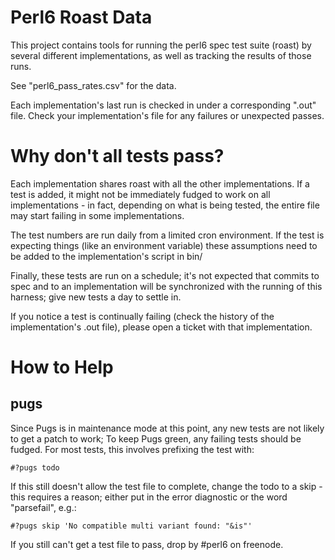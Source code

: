 # Perl6 Roast Data

This project contains tools for running the perl6 spec test suite
(roast) by several different implementations, as well as tracking the
results of those runs.

See "perl6_pass_rates.csv" for the data.

Each implementation's last run is checked in under a corresponding
".out" file. Check your implementation's file for any failures or
unexpected passes.

# Why don't all tests pass?

Each implementation shares roast with all the other
implementations. If a test is added, it might not be immediately
fudged to work on all implementations - in fact, depending on what
is being tested, the entire file may start failing in some
implementations.

The test numbers are run daily from a limited cron environment. If
the test is expecting things (like an environment variable) these
assumptions need to be added to the implementation's script in
bin/
 
Finally, these tests are run on a schedule; it's not expected that
commits to spec and to an implementation will be synchronized
with the running of this harness; give new tests a day to settle in.

If you notice a test is continually failing (check the history of the
implementation's .out file), please open a ticket with that implementation.

# How to Help

## pugs

Since Pugs is in maintenance mode at this point, any new tests are not
likely to get a patch to work; To keep Pugs green, any failing tests
should be fudged. For most tests, this involves prefixing the test
with:

    #?pugs todo
  
If this still doesn't allow the test file to complete, change the todo
to a skip - this requires a reason; either put in the error diagnostic
or the word "parsefail", e.g.:

    #?pugs skip 'No compatible multi variant found: "&is"'

If you still can't get a test file to pass, drop by #perl6 on freenode.
